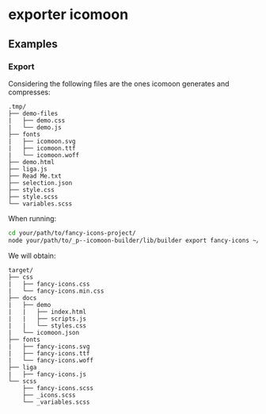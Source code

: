 # exporter icomoon


## Examples

### Export

Considering the following files are the ones icomoon generates and compresses:

```
.tmp/
├── demo-files
|   ├── demo.css
|   └── demo.js
├── fonts
|   ├── icomoon.svg
|   ├── icomoon.ttf
|   └── icomoon.woff
├── demo.html
├── liga.js
├── Read Me.txt
├── selection.json
├── style.css
├── style.scss
└── variables.scss
```

When running:

```bash
cd your/path/to/fancy-icons-project/
node your/path/to/_p--icomoon-builder/lib/builder export fancy-icons ~/Downloads/icomoon.zip scss css fonts docs liga
```

We will obtain:

```
target/
├── css
|   ├── fancy-icons.css
|   └── fancy-icons.min.css
├── docs
|   ├── demo
|   |   ├── index.html
|   |   ├── scripts.js
|   |   └── styles.css
|   └── icomoon.json
├── fonts
|   ├── fancy-icons.svg
|   ├── fancy-icons.ttf
|   └── fancy-icons.woff
├── liga
|   ├── fancy-icons.js
└── scss
    ├── fancy-icons.scss
    ├── _icons.scss
    └── _variables.scss
```

